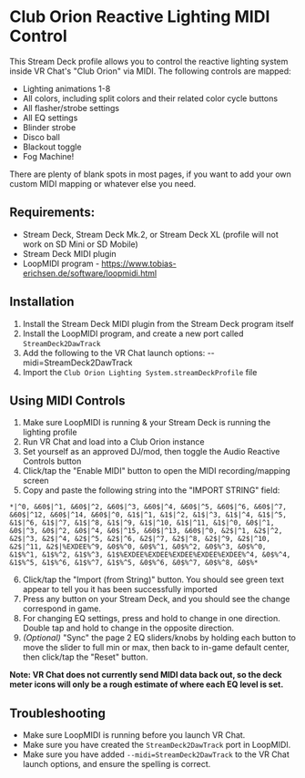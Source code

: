 # Club Orion Reactive Lighting MIDI Control
This Stream Deck profile allows you to control the reactive lighting system inside VR Chat's "Club Orion" via MIDI. The following controls are mapped:
* Lighting animations 1-8
* All colors, including split colors and their related color cycle buttons
* All flasher/strobe settings
* All EQ settings
* Blinder strobe
* Disco ball
* Blackout toggle
* Fog Machine!

There are plenty of blank spots in most pages, if you want to add your own custom MIDI mapping or whatever else you need.

## Requirements:
* Stream Deck, Stream Deck Mk.2, or Stream Deck XL (profile will not work on SD Mini or SD Mobile)
* Stream Deck MIDI plugin
* LoopMIDI program - https://www.tobias-erichsen.de/software/loopmidi.html

## Installation
1. Install the Stream Deck MIDI plugin from the Stream Deck program itself
2. Install the LoopMIDI program, and create a new port called `StreamDeck2DawTrack`
3. Add the following to the VR Chat launch options: --midi=StreamDeck2DawTrack
4. Import the `Club Orion Lighting System.streamDeckProfile` file

## Using MIDI Controls
1. Make sure LoopMIDI is running & your Stream Deck is running the lighting profile
2. Run VR Chat and load into a Club Orion instance
3. Set yourself as an approved DJ/mod, then toggle the Audio Reactive Controls button
4. Click/tap the "Enable MIDI" button to open the MIDI recording/mapping screen
5. Copy and paste the following string into the "IMPORT STRING" field:
```
*|^0, &60$|^1, &60$|^2, &60$|^3, &60$|^4, &60$|^5, &60$|^6, &60$|^7, &60$|^12, &60$|^14, &60$|^0, &1$|^1, &1$|^2, &1$|^3, &1$|^4, &1$|^5, &1$|^6, &1$|^7, &1$|^8, &1$|^9, &1$|^10, &1$|^11, &1$|^0, &0$|^1, &0$|^3, &0$|^2, &0$|^4, &0$|^15, &60$|^13, &60$|^0, &2$|^1, &2$|^2, &2$|^3, &2$|^4, &2$|^5, &2$|^6, &2$|^7, &2$|^8, &2$|^9, &2$|^10, &2$|^11, &2$|%EXDEE%^9, &0$%^0, &0$%^1, &0$%^2, &0$%^3, &0$%^0, &1$%^1, &1$%^2, &1$%^3, &1$%EXDEE%EXDEE%EXDEE%EXDEE%EXDEE%^4, &0$%^4, &1$%^5, &1$%^6, &1$%^7, &1$%^5, &0$%^6, &0$%^7, &0$%^8, &0$%*
```
6. Click/tap the "Import (from String)" button. You should see green text appear to tell you it has been successfully imported
7. Press any button on your Stream Deck, and you should see the change correspond in game.
8. For changing EQ settings, press and hold to change in one direction. Double tap and hold to change in the opposite direction.
9. *(Optional)* "Sync" the page 2 EQ sliders/knobs by holding each button to move the slider to full min or max, then back to in-game default center, then click/tap the "Reset" button.

**Note: VR Chat does not currently send MIDI data back out, so the deck meter icons will only be a rough estimate of where each EQ level is set.**

## Troubleshooting
* Make sure LoopMIDI is running before you launch VR Chat.
* Make sure you have created the `StreamDeck2DawTrack` port in LoopMIDI.
* Make sure you have added `--midi=StreamDeck2DawTrack` to the VR Chat launch options, and ensure the spelling is correct.
